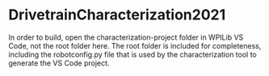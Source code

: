 # DrivetrainCharacterization2021
In order to build, open the characterization-project folder in WPILib VS Code, not the root folder here.  The root folder is included for completeness, including the robotconfig.py file that is used by the characterization tool to generate the VS Code project.

